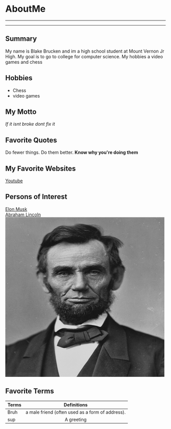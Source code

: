 # AboutMe
---
---
## Summary
My name is Blake Brucken and im a high school student at Mount Vernon Jr High. My goal is to go to college for computer science. My hobbies a video games and chess

[1]: https://en.wikipedia.org/wiki/Elon_Musk
[2]: https://en.wikipedia.org/wiki/Abraham_Lincoln

Hobbies
-

+ Chess
+ video games

## My Motto

*If it isnt broke dont fix it*

## Favorite Quotes
Do fewer things. Do them better. **Know why you're doing them**

## My Favorite Websites

[Youtube](https://www.youtube.com/)

## Persons of Interest

[Elon Musk][1]<br>
[Abraham Lincoln][2]<br>
<kbd>
<img src="https://github.com/Chummy2/AboutMe/blob/main/img/Abraham_Lincoln_O-77_matte_collodion_print.jpg" height="500px" width="500px">
</kbd>

## Favorite Terms
| Terms | Definitions
|:-|:----:|
| Bruh | a male friend (often used as a form of address). |
| sup | A greeting |
